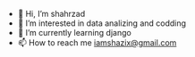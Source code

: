 - 👋 Hi, I’m shahrzad
- 👀 I’m interested in data analizing and codding
- 🌱 I’m currently learning django
- 📫 How to reach me iamshazix@gmail.com

<!---
shziy/shziy is a ✨ special ✨ repository because its `README.md` (this file) appears on your GitHub profile.
You can click the Preview link to take a look at your changes.
--->
